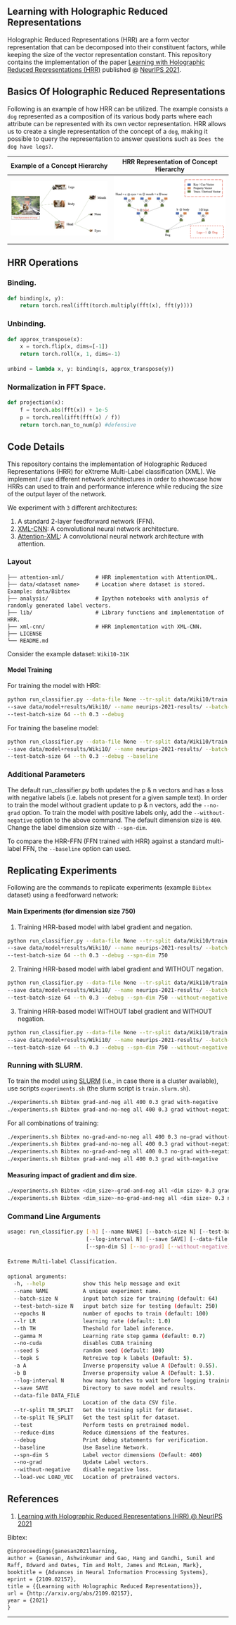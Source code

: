 Learning with Holographic Reduced Representations
-------------------------------------------------

Holographic Reduced Representations (HRR) are a form vector representation that can be decomposed into their constituent factors, while keeping the size of the vector representation constant. This repository contains the implementation of the paper [Learning with Holographic Reduced Representations (HRR)](https://arxiv.org/pdf/2109.02157.pdf) published @ [NeurIPS 2021](https://nips.cc/Conferences/2021/).

Basics Of Holographic Reduced Representations
---------------------------------------------
Following is an example of how HRR can be utilized. The example consists a ```dog``` represented as a composition of its various body parts where each attribute can be represented with its own vector representation. HRR allows us to create a single representation of the concept of a ```dog```, making it possible to query the representation to answer questions such as ```Does the dog have legs?```.

Example of a Concept Hierarchy             |  HRR Representation of Concept Hierarchy
:-------------------------:|:-------------------------:
![](hrr-example.png)   |  ![](hrr-example-representation.png)

HRR Operations
--------------
### Binding.
```python
def binding(x, y):
    return torch.real(ifft(torch.multiply(fft(x), fft(y))))
```

### Unbinding.
```python
def approx_transpose(x):
    x = torch.flip(x, dims=[-1])
    return torch.roll(x, 1, dims=-1)

unbind = lambda x, y: binding(s, approx_transpose(y))
```

### Normalization in FFT Space.
```python
def projection(x):
    f = torch.abs(fft(x)) + 1e-5
    p = torch.real(ifft(fft(x) / f))
    return torch.nan_to_num(p) #defensive 
```

Code Details
------------
This repository contains the implementation of Holographic Reduced Representations (HRR) for eXtreme Multi-Label classification (XML). We implement / use different network architectures in order to showcase how HRRs can used to train and performance inference while reducing the size of the output layer of the network.

We experiment with ```3``` different architectures:
1. A standard 2-layer feedforward network (FFN).
2. [XML-CNN](https://dl.acm.org/doi/pdf/10.1145/3077136.3080834): A convolutional neural network architecture.
3. [Attention-XML](https://arxiv.org/pdf/1811.01727.pdf): A convolutional neural network architecture with attention.

### Layout
    ├── attention-xml/          # HRR implementation with AttentionXML.
    ├── data/<dataset name>     # Location where dataset is stored. Example: data/Bibtex
    ├── analysis/               # Ipython notebooks with analysis of randomly generated label vectors.
    ├── lib/                    # Library functions and implementation of HRR.
    ├── xml-cnn/                # HRR implementation with XML-CNN.
    ├── LICENSE
    └── README.md

Consider the example dataset: ```Wiki10-31K```
#### Model Training
For training the model with HRR:
```bash
python run_classifier.py --data-file None --tr-split data/Wiki10/train.txt --te-split data/Wiki10/test.txt \
--save data/model+results/Wiki10/ --name neurips-2021-results/ --batch-size 64 \
--test-batch-size 64 --th 0.3 --debug
```

For training the baseline model:
```bash
python run_classifier.py --data-file None --tr-split data/Wiki10/train.txt --te-split data/Wiki10/test.txt \
--save data/model+results/Wiki10/ --name neurips-2021-results/ --batch-size 64 \
--test-batch-size 64 --th 0.3 --debug --baseline
```

### Additional Parameters
The default run_classifier.py both updates the p & n vectors and has a loss with negative labels (i.e. labels not present for a given sample text). In order to train the model without gradient update to p & n vectors, add the ```--no-grad``` option. To train the model with positive labels only, add the ```--without-negative``` option to the above command. The default dimension size is ```400```. Change the label dimension size with ```--spn-dim```.

To compare the HRR-FFN (FFN trained with HRR) against a standard multi-label FFN, the ```--baseline``` option can used.

## Replicating Experiments
Following are the commands to replicate experiments (example ```Bibtex``` dataset) using a feedforward network:

#### Main Experiments (for dimension size 750)

1. Training HRR-based model with label gradient and negation.
```bash
python run_classifier.py --data-file None --tr-split data/Wiki10/train.txt --te-split data/Wiki10/test.txt \
--save data/model+results/Wiki10/ --name neurips-2021-results/ --batch-size 64 \
--test-batch-size 64 --th 0.3 --debug --spn-dim 750
```

2. Training HRR-based model with label gradient and WITHOUT negation.
```bash
python run_classifier.py --data-file None --tr-split data/Wiki10/train.txt --te-split data/Wiki10/test.txt \
--save data/model+results/Wiki10/ --name neurips-2021-results/ --batch-size 64 \
--test-batch-size 64 --th 0.3 --debug --spn-dim 750 --without-negative
```

3. Training HRR-based model WITHOUT label gradient and WITHOUT negation.
```bash
python run_classifier.py --data-file None --tr-split data/Wiki10/train.txt --te-split data/Wiki10/test.txt \
--save data/model+results/Wiki10/ --name neurips-2021-results/ --batch-size 64 \
--test-batch-size 64 --th 0.3 --debug --spn-dim 750 --without-negative --no-grad
```

### Running with SLURM.
To train the model using [SLURM](https://slurm.schedmd.com/documentation.html) (i.e., in case there is a cluster available), use scripts ```experiments.sh``` (the slurm script is ```train.slurm.sh```).

```bash
./experiments.sh Bibtex grad-and-neg all 400 0.3 grad with-negative
./experiments.sh Bibtex grad-and-no-neg all 400 0.3 grad without-negative
```

For all combinations of training:
```bash
./experiments.sh Bibtex no-grad-and-no-neg all 400 0.3 no-grad without-negative
./experiments.sh Bibtex grad-and-no-neg all 400 0.3 grad without-negative
./experiments.sh Bibtex no-grad-and-neg all 400 0.3 no-grad with-negative
./experiments.sh Bibtex grad-and-neg all 400 0.3 grad with-negative
```

#### Measuring impact of gradient and dim size.
```bash
./experiments.sh Bibtex <dim_size>-grad-and-neg all <dim size> 0.3 grad with-negative
./experiments.sh Bibtex <dim_size>-no-grad-and-neg all <dim size> 0.3 no-grad with-negative
```

### Command Line Arguments
```bash
usage: run_classifier.py [-h] [--name NAME] [--batch-size N] [--test-batch-size N] [--epochs N] [--lr LR] [--th TH] [--gamma M] [--no-cuda] [--seed S] [--topk S] [-a A] [-b B]
                         [--log-interval N] [--save SAVE] [--data-file DATA_FILE] [--tr-split TR_SPLIT] [--te-split TE_SPLIT] [--test] [--reduce-dims] [--debug] [--baseline]
                         [--spn-dim S] [--no-grad] [--without-negative] [--load-vec LOAD_VEC]

Extreme Multi-label Classification.

optional arguments:
  -h, --help            show this help message and exit
  --name NAME           A unique experiment name.
  --batch-size N        input batch size for training (default: 64)
  --test-batch-size N   input batch size for testing (default: 250)
  --epochs N            number of epochs to train (default: 100)
  --lr LR               learning rate (default: 1.0)
  --th TH               Theshold for label inference.
  --gamma M             Learning rate step gamma (default: 0.7)
  --no-cuda             disables CUDA training
  --seed S              random seed (default: 100)
  --topk S              Retreive top k labels (Default: 5).
  -a A                  Inverse propensity value A (Default: 0.55).
  -b B                  Inverse propensity value A (Default: 1.5).
  --log-interval N      how many batches to wait before logging training status
  --save SAVE           Directory to save model and results.
  --data-file DATA_FILE
                        Location of the data CSV file.
  --tr-split TR_SPLIT   Get the training split for dataset.
  --te-split TE_SPLIT   Get the test split for dataset.
  --test                Perform tests on pretrained model.
  --reduce-dims         Reduce dimensions of the features.
  --debug               Print debug statements for verification.
  --baseline            Use Baseline Network.
  --spn-dim S           Label vector dimensions (Default: 400)
  --no-grad             Update Label vectors.
  --without-negative    disable negative loss.
  --load-vec LOAD_VEC   Location of pretrained vectors.
```

References
----------
1. [Learning with Holographic Reduced Representations (HRR) @ NeurIPS 2021](https://arxiv.org/pdf/2109.02157.pdf)

Bibtex:
```
@inproceedings{ganesan2021learning,
author = {Ganesan, Ashwinkumar and Gao, Hang and Gandhi, Sunil and Raff, Edward and Oates, Tim and Holt, James and McLean, Mark},
booktitle = {Advances in Neural Information Processing Systems},
eprint = {2109.02157},
title = {{Learning with Holographic Reduced Representations}},
url = {http://arxiv.org/abs/2109.02157},
year = {2021}
}
```
---

